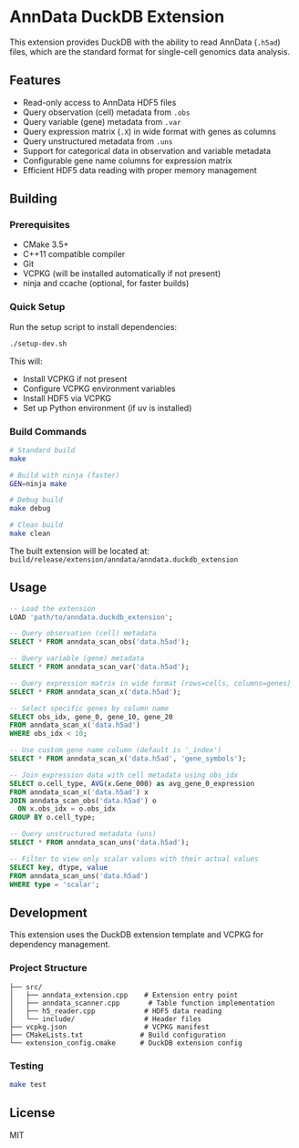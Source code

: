 # AnnData DuckDB Extension

This extension provides DuckDB with the ability to read AnnData (`.h5ad`) files, which are the standard format for single-cell genomics data analysis.

## Features

- Read-only access to AnnData HDF5 files
- Query observation (cell) metadata from `.obs`
- Query variable (gene) metadata from `.var`
- Query expression matrix (`.X`) in wide format with genes as columns
- Query unstructured metadata from `.uns`
- Support for categorical data in observation and variable metadata
- Configurable gene name columns for expression matrix
- Efficient HDF5 data reading with proper memory management

## Building

### Prerequisites

- CMake 3.5+
- C++11 compatible compiler
- Git
- VCPKG (will be installed automatically if not present)
- ninja and ccache (optional, for faster builds)

### Quick Setup

Run the setup script to install dependencies:

```bash
./setup-dev.sh
```

This will:
- Install VCPKG if not present
- Configure VCPKG environment variables
- Install HDF5 via VCPKG
- Set up Python environment (if uv is installed)

### Build Commands

```bash
# Standard build
make

# Build with ninja (faster)
GEN=ninja make

# Debug build
make debug

# Clean build
make clean
```

The built extension will be located at:
`build/release/extension/anndata/anndata.duckdb_extension`

## Usage

```sql
-- Load the extension
LOAD 'path/to/anndata.duckdb_extension';

-- Query observation (cell) metadata
SELECT * FROM anndata_scan_obs('data.h5ad');

-- Query variable (gene) metadata  
SELECT * FROM anndata_scan_var('data.h5ad');

-- Query expression matrix in wide format (rows=cells, columns=genes)
SELECT * FROM anndata_scan_x('data.h5ad');

-- Select specific genes by column name
SELECT obs_idx, gene_0, gene_10, gene_20
FROM anndata_scan_x('data.h5ad')
WHERE obs_idx < 10;

-- Use custom gene name column (default is '_index')
SELECT * FROM anndata_scan_x('data.h5ad', 'gene_symbols');

-- Join expression data with cell metadata using obs_idx
SELECT o.cell_type, AVG(x.Gene_000) as avg_gene_0_expression
FROM anndata_scan_x('data.h5ad') x
JOIN anndata_scan_obs('data.h5ad') o 
  ON x.obs_idx = o.obs_idx
GROUP BY o.cell_type;

-- Query unstructured metadata (uns)
SELECT * FROM anndata_scan_uns('data.h5ad');

-- Filter to view only scalar values with their actual values
SELECT key, dtype, value 
FROM anndata_scan_uns('data.h5ad')
WHERE type = 'scalar';
```

## Development

This extension uses the DuckDB extension template and VCPKG for dependency management. 

### Project Structure

```
├── src/
│   ├── anndata_extension.cpp    # Extension entry point
│   ├── anndata_scanner.cpp       # Table function implementation
│   ├── h5_reader.cpp            # HDF5 data reading
│   └── include/                 # Header files
├── vcpkg.json                   # VCPKG manifest
├── CMakeLists.txt              # Build configuration
└── extension_config.cmake      # DuckDB extension config
```

### Testing

```bash
make test
```

## License

MIT